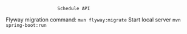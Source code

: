                        Schedule API
Flyway migration command: `mvn flyway:migrate`
Start local server `mvn spring-boot:run`